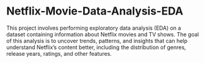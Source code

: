 # Netflix-Movie-Data-Analysis-EDA
This project involves performing exploratory data analysis (EDA) on a dataset containing information about Netflix movies and TV shows. The goal of this analysis is to uncover trends, patterns, and insights that can help understand Netflix’s content better, including the distribution of genres, release years, ratings, and other features.
